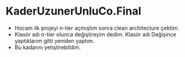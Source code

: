 # KaderUzunerUnluCo.Final
* Hocam ilk projeyi n-tier açmıştım sonra clean architecture çektim.
* Klasör adı n-tier olunca değiştireyim dedim. Klasör adı Değişince yaptıklarım gitti yeniden yaptım. 
* Bu kadarını yetiştirebildim.
